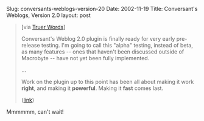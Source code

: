 Slug: conversants-weblogs-version-20
Date: 2002-11-19
Title: Conversant's Weblogs, Version 2.0
layout: post

<blockquote>[via <a href="http://www.truerwords.net/index">Truer Words</a>]  <p>Conversant&#39;s Weblog 2.0 plugin is finally ready for very early pre-release testing. I&#39;m going to call this &quot;alpha&quot; testing, instead of beta, as many features -- ones that haven&#39;t been discussed outside of Macrobyte -- have not yet been fully implemented.</p>...
<p>
Work on the plugin up to this point has been all about making it work <b>right</b>, and making it <b>powerful</b>. Making it <b>fast</b> comes last.</p> (<a href="http://www.truerwords.net/2602">link</a>)</blockquote>
Mmmmmm, can&#39;t wait!
